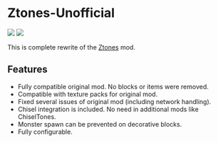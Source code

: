 # Ztones-Unofficial

[![](https://jitpack.io/v/GTNewHorizons/Ztones-Unofficial.svg)](https://jitpack.io/#GTNewHorizons/Ztones-Unofficial)
[![](https://github.com/GTNewHorizons/Ztones-Unofficial/actions/workflows/build-and-test.yml/badge.svg)](https://github.com/GTNewHorizons/Ztones-Unofficial/actions/workflows/build-and-test.yml)

This is complete rewrite of the [Ztones](https://www.curseforge.com/minecraft/mc-mods/ztones) mod.

## Features

 - Fully compatible original mod. No blocks or items were removed.
 - Compatible with texture packs for original mod.
 - Fixed several issues of original mod (including network handling).
 - Chisel integration is included. No need in additional mods like ChiselTones.
 - Monster spawn can be prevented on decorative blocks.
 - Fully configurable.

